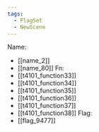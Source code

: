 ```yaml
---
tags:
  - FlagSet
  - NewScene
---
```

Name:
- [[name_2]]
- [[name_80]]
Fn:
- [[t4101_function33]]
- [[t4101_function34]]
- [[t4101_function35]]
- [[t4101_function36]]
- [[t4101_function37]]
- [[t4101_function38]]
Flag:
- [[flag_9477]]
